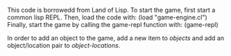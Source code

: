 This code is borrowedd from Land of Lisp.
To start the game, first start a common lisp REPL.
Then, load the code with: (load "game-engine.cl")
Finally, start the game by calling the game-repl function with: (game-repl)

In order to add an object to the game, add a new item to *objects* and add
an object/location pair to *object-locations*.